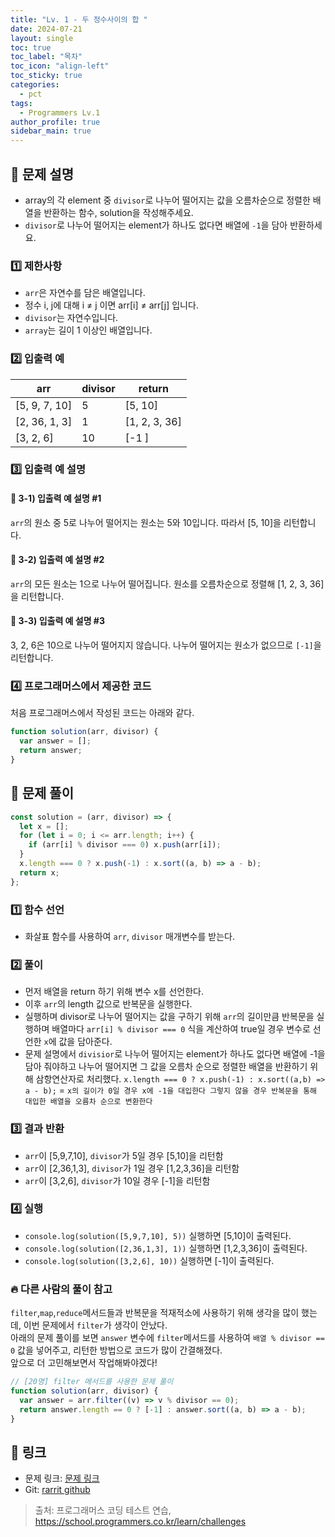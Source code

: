 ```yaml
---
title: "Lv. 1 - 두 정수사이의 합 "
date: 2024-07-21
layout: single
toc: true
toc_label: "목차"
toc_icon: "align-left"
toc_sticky: true
categories:
  - pct
tags:
  - Programmers Lv.1
author_profile: true
sidebar_main: true
---
```


## :ledger: 문제 설명

- array의 각 element 중 `divisor`로 나누어 떨어지는 값을 오름차순으로 정렬한 배열을 반환하는 함수, solution을 작성해주세요.
- `divisor`로 나누어 떨어지는 element가 하나도 없다면 배열에 `-1`을 담아 반환하세요.

### :one: 제한사항

- `arr`은 자연수를 담은 배열입니다.
- 정수 i, j에 대해 i ≠ j 이면 arr[i] ≠ arr[j] 입니다.
- `divisor`는 자연수입니다.
- `array`는 길이 1 이상인 배열입니다.

### :two: 입출력 예

| arr           | divisor | return        |
| ------------- | ------- | ------------- |
| [5, 9, 7, 10] | 5       | [5, 10]       |
| [2, 36, 1, 3] | 1       | [1, 2, 3, 36] |
| [3, 2, 6]     | 10      | [-1 ]         |

### :three: 입출력 예 설명

#### :pushpin: 3-1) 입출력 예 설명 #1

`arr`의 원소 중 5로 나누어 떨어지는 원소는 5와 10입니다. 따라서 [5, 10]을 리턴합니다.

#### :pushpin: 3-2) 입출력 예 설명 #2

`arr`의 모든 원소는 1으로 나누어 떨어집니다. 원소를 오름차순으로 정렬해 [1, 2, 3, 36]을 리턴합니다.

#### :pushpin: 3-3) 입출력 예 설명 #3

3, 2, 6은 10으로 나누어 떨어지지 않습니다. 나누어 떨어지는 원소가 없으므로 `[-1]`을 리턴합니다.

### :four: 프로그래머스에서 제공한 코드

처음 프로그래머스에서 작성된 코드는 아래와 같다.

```javascript
function solution(arr, divisor) {
  var answer = [];
  return answer;
}
```

## :ledger: 문제 풀이

```javascript
const solution = (arr, divisor) => {
  let x = [];
  for (let i = 0; i <= arr.length; i++) {
    if (arr[i] % divisor === 0) x.push(arr[i]);
  }
  x.length === 0 ? x.push(-1) : x.sort((a, b) => a - b);
  return x;
};
```

### :one: 함수 선언

- 화살표 함수를 사용하여 `arr`, `divisor` 매개변수를 받는다.

### :two: 풀이

- 먼저 배열을 return 하기 위해 변수 x를 선언한다.
- 이후 `arr`의 length 값으로 반복문을 실행한다.
- 실행하며 divisor로 나누어 떨어지는 값을 구하기 위해 `arr`의 길이만큼 반복문을 실행하며 배열마다 `arr[i] % divisor === 0` 식을 계산하여 true일 경우 변수로 선언한 `x`에 값을 담아준다.
- 문제 설명에서 `divisior`로 나누어 떨어지는 element가 하나도 없다면 배열에 -1을 담아 줘야하고 나누어 떨어지면 그 값을 오름차 순으로 정렬한 배열을 반환하기 위해 삼항연산자로 처리했다. `x.length === 0 ? x.push(-1) : x.sort((a,b) => a - b);` = `x의 길이가 0일 경우 x에 -1을 대입한다 그렇지 않을 경우 반복문을 통해 대입한 배열을 오름차 순으로 변환한다`

### :three: 결과 반환

- `arr`이 [5,9,7,10], `divisor`가 5일 경우 [5,10]을 리턴함
- `arr`이 [2,36,1,3], `divisor`가 1일 경우 [1,2,3,36]을 리턴함
- `arr`이 [3,2,6], `divisor`가 10일 경우 [-1]을 리턴함

### :four: 실행

- `console.log(solution([5,9,7,10], 5))` 실행하면 [5,10]이 출력된다.
- `console.log(solution([2,36,1,3], 1))` 실행하면 [1,2,3,36]이 출력된다.
- `console.log(solution([3,2,6], 10))` 실행하면 [-1]이 출력된다.

### :fire: 다른 사람의 풀이 참고

`filter`,`map`,`reduce`메서드들과 반복문을 적재적소에 사용하기 위해 생각을 많이 했는데, 이번 문제에서 `filter`가 생각이 안났다.<br/>
아래의 문제 풀이를 보면 `answer` 변수에 `filter`메서드를 사용하여 `배열 % divisor == 0` 값을 넣어주고, 리턴한 방법으로 코드가 많이 간결해졌다.<br/>
앞으로 더 고민해보면서 작업해봐야겠다!

```javascript
// [20명] filter 메서드를 사용한 문제 풀이
function solution(arr, divisor) {
  var answer = arr.filter((v) => v % divisor == 0);
  return answer.length == 0 ? [-1] : answer.sort((a, b) => a - b);
}
```

## :link: 링크

- 문제 링크: [문제 링크](https://school.programmers.co.kr/learn/courses/30/lessons/12910)
- Git: [rarrit github](https://github.com/rarrit/programmers-coding-test/tree/main/%ED%94%84%EB%A1%9C%EA%B7%B8%EB%9E%98%EB%A8%B8%EC%8A%A4/1/12910.%E2%80%85%EB%82%98%EB%88%84%EC%96%B4%E2%80%85%EB%96%A8%EC%96%B4%EC%A7%80%EB%8A%94%E2%80%85%EC%88%AB%EC%9E%90%E2%80%85%EB%B0%B0%EC%97%B4)

> 출처: 프로그래머스 코딩 테스트 연습, https://school.programmers.co.kr/learn/challenges
